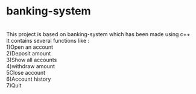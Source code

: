 # banking-system
<br>
This project is based on banking-system which has been made using c++
<br>
It contains several functions like :
<br>
1)Open an account
<br>
2)Deposit amount<br>
3)Show all accounts<br>
4)withdraw amount<br>
5Close account<br>
6)Account history<br>
7)Quit
